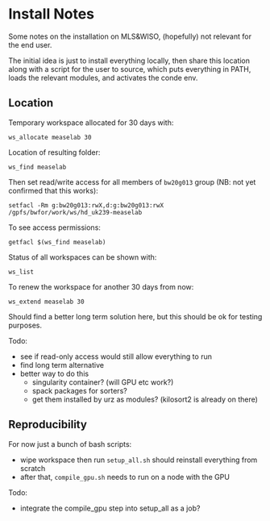 # Install Notes

Some notes on the installation on MLS&WISO,
(hopefully) not relevant for the end user.

The initial idea is just to install everything locally,
then share this location along with a script for the user to source,
which puts everything in PATH, loads the relevant modules,
and activates the conde env.

## Location

Temporary workspace allocated for 30 days with:

```
ws_allocate measelab 30
```

Location of resulting folder:

```
ws_find measelab
```

Then set read/write access for all members of `bw20g013` group (NB: not yet confirmed that this works):

```
setfacl -Rm g:bw20g013:rwX,d:g:bw20g013:rwX /gpfs/bwfor/work/ws/hd_uk239-measelab

```

To see access permissions:

```
getfacl $(ws_find measelab)
```

Status of all workspaces can be shown with:

```
ws_list
```

To renew the workspace for another 30 days from now:

```
ws_extend measelab 30
```

Should find a better long term solution here, but this
should be ok for testing purposes.

Todo:

- see if read-only access would still allow everything to run
- find long term alternative
- better way to do this
  - singularity container? (will GPU etc work?)
  - spack packages for sorters?
  - get them installed by urz as modules? (kilosort2 is already on there)

## Reproducibility

For now just a bunch of bash scripts:

- wipe workspace then run `setup_all.sh` should reinstall everything from scratch
- after that, `compile_gpu.sh` needs to run on a node with the GPU

Todo:

- integrate the compile_gpu step into setup_all as a job?
